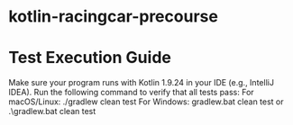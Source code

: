 # kotlin-racingcar-precourse
# Test Execution Guide

Make sure your program runs with Kotlin 1.9.24 in your IDE (e.g., IntelliJ IDEA).
Run the following command to verify that all tests pass:
For macOS/Linux: ./gradlew clean test
For Windows: gradlew.bat clean test or .\gradlew.bat clean test